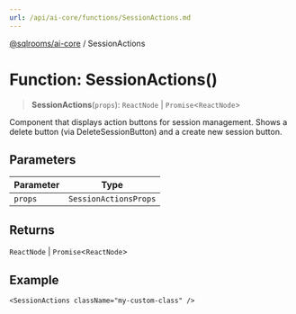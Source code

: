 ```yaml
---
url: /api/ai-core/functions/SessionActions.md
---
```

[@sqlrooms/ai-core](../index.md) / SessionActions

# Function: SessionActions()

> **SessionActions**(`props`): `ReactNode` | `Promise`<`ReactNode`>

Component that displays action buttons for session management.
Shows a delete button (via DeleteSessionButton) and a create new session button.

## Parameters

| Parameter | Type |
| ------ | ------ |
| `props` | `SessionActionsProps` |

## Returns

`ReactNode` | `Promise`<`ReactNode`>

## Example

```tsx
<SessionActions className="my-custom-class" />
```
